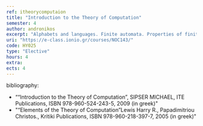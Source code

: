 ```yaml
---
ref: itheorycomputaion
title: "Introduction to the Theory of Computation"
semester: 4
author: andronikos
excerpt: "Alphabets and languages. Finite automata. Properties of finite automata and their accepting languages. Regular expressions and regular languages. Equivalence of finite automata and regular expressions. The pumping lemma for regular expressions. Grammars and the Chomsky hierarchy. Context-free languages. Pushdown automata and the pumping lemma for context-free languages. Equivalence of context-free grammars and pushdown automata. The notion of computability. Turing Machines. Decidable and enumerable languages. Church-Turing thesis. Solvable and non-solvable problems. The halting problem. Introduction to computational complexity. Time complexity, the P class, the Cook-Karp thesis. Reduction and completeness. Non-determinism and NP-completeness, P vs. NP. Space complexity, the PSPACE class and PSPACE-complete problems."
uri: "https://e-class.ionio.gr/courses/NOC143/"
code: ΗΥ025
type: "Elective"
hours: 4
extra: 
ects: 4
---
```



bibliography: 
  - ““Introduction to the Theory of Computation”, SIPSER MICHAEL, ITE Publications, ISBN 978-960-524-243-5, 2009 (in greek)"
  - "“Elements of the Theory of Computation”Lewis Harry R., Papadimitriou Christos., Kritiki Publications, ISBN 978-960-218-397-7, 2005 (in greek)"
  


